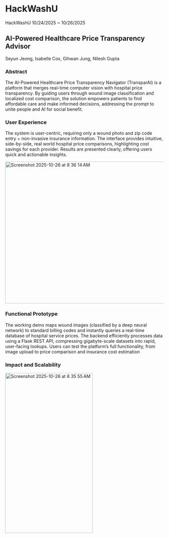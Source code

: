# HackWashU
HackWashU 10/24/2025 ~ 10/26/2025

## AI-Powered Healthcare Price Transparency Advisor
Seyun Jeong, Isabelle Cox, Gihwan Jung, Nilesh Gupta

### Abstract
The AI-Powered Healthcare Price Transparency Navigator (TransparAI)  is a platform that merges real-time computer vision with hospital price transparency. By guiding users through wound image classification and localized cost comparison, the solution empowers patients to find affordable care and make informed decisions, addressing the prompt to unite people and AI for social benefit.

### User Experience
The system is user-centric, requiring only a wound photo and zip code entry + non-invasive insurance information. The interface provides intuitive, side-by-side, real world hospital price comparisons, highlighting cost savings for each provider. Results are presented clearly, offering users quick and actionable insights.

<img width="605" height="451" alt="Screenshot 2025-10-26 at 8 36 14 AM" src="https://github.com/user-attachments/assets/f06bb25e-e85f-4682-979d-bd689d244c26" />

### Functional Prototype
The working demo maps wound images (classified by a deep neural network) to standard billing codes and instantly queries a real-time database of hospital service prices. The backend efficiently processes data using a Flask REST API, compressing gigabyte-scale datasets into rapid, user-facing lookups. Users can test the platform’s full functionality, from image upload to price comparison and insurance cost estimation

### Impact and Scalability

<img width="278" height="509" alt="Screenshot 2025-10-26 at 8 35 55 AM" src="https://github.com/user-attachments/assets/cfc737c3-e1ae-4fbd-854c-4688eab9e3e0" />
